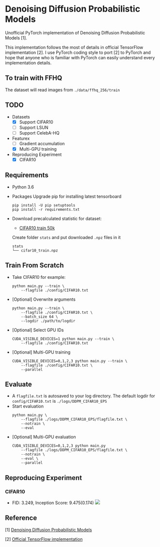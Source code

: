 # Denoising Diffusion Probabilistic Models

Unofficial PyTorch implementation of Denoising Diffusion Probabilistic Models [1].

This implementation follows the most of details in official TensorFlow
implementation [2]. I use PyTorch coding style to port [2] to PyTorch and hope
that anyone who is familiar with PyTorch can easily understand every
implementation details.

## To train with FFHQ

The dataset will read images from `./data/ffhq_256/train`


## TODO
- Datasets
    - [x] Support CIFAR10
    - [ ] Support LSUN
    - [ ] Support CelebA-HQ
- Featurex
    - [ ] Gradient accumulation
    - [x] Multi-GPU training
- Reproducing Experiment
    - [x] CIFAR10

## Requirements
- Python 3.6
- Packages
    Upgrade pip for installing latest tensorboard
    ```
    pip install -U pip setuptools
    pip install -r requirements.txt
    ```
- Download precalculated statistic for dataset:
    - [CIFAR10 train 50k](https://drive.google.com/file/d/1j-oW5Hq-IvmoZZcHWJ-ipCE5XwalZLyJ/view?usp=sharing)
    
    Create folder `stats` and put downloaded `.npz` files in it
    ```
    stats
    └── cifar10_train.npz
    ```

## Train From Scratch
- Take CIFAR10 for example:
    ```
    python main.py --train \
        --flagfile ./config/CIFAR10.txt
    ```
- [Optional] Overwrite arguments
    ```
    python main.py --train \
        --flagfile ./config/CIFAR10.txt \
        --batch_size 64 \
        --logdir ./path/to/logdir
    ```
- [Optional] Select GPU IDs
    ```
    CUDA_VISIBLE_DEVICES=1 python main.py --train \
        --flagfile ./config/CIFAR10.txt
    ```
- [Optional] Multi-GPU training
    ```
    CUDA_VISIBLE_DEVICES=0,1,2,3 python main.py --train \
        --flagfile ./config/CIFAR10.txt \
        --parallel
    ```

## Evaluate
- A `flagfile.txt` is autosaved to your log directory. The default logdir for `config/CIFAR10.txt` is `./logs/DDPM_CIFAR10_EPS`
- Start evaluation
    ```
    python main.py \
        --flagfile ./logs/DDPM_CIFAR10_EPS/flagfile.txt \
        --notrain \
        --eval
    ```
- [Optional] Multi-GPU evaluation
    ```
    CUDA_VISIBLE_DEVICES=0,1,2,3 python main.py 
        --flagfile ./logs/DDPM_CIFAR10_EPS/flagfile.txt \
        --notrain \
        --eval \
        --parallel
    ```


## Reproducing Experiment

### CIFAR10
- FID: 3.249, Inception Score: 9.475(0.174)
![](./images/cifar10_samples.png)

## Reference

[1] [Denoising Diffusion Probabilistic Models](https://arxiv.org/abs/2006.11239)

[2] [Official TensorFlow implementation](https://github.com/hojonathanho/diffusion)